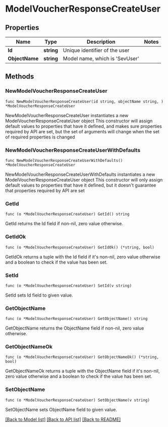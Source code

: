 # ModelVoucherResponseCreateUser

## Properties

Name | Type | Description | Notes
------------ | ------------- | ------------- | -------------
**Id** | **string** | Unique identifier of the user | 
**ObjectName** | **string** | Model name, which is &#39;SevUser&#39; | 

## Methods

### NewModelVoucherResponseCreateUser

`func NewModelVoucherResponseCreateUser(id string, objectName string, ) *ModelVoucherResponseCreateUser`

NewModelVoucherResponseCreateUser instantiates a new ModelVoucherResponseCreateUser object
This constructor will assign default values to properties that have it defined,
and makes sure properties required by API are set, but the set of arguments
will change when the set of required properties is changed

### NewModelVoucherResponseCreateUserWithDefaults

`func NewModelVoucherResponseCreateUserWithDefaults() *ModelVoucherResponseCreateUser`

NewModelVoucherResponseCreateUserWithDefaults instantiates a new ModelVoucherResponseCreateUser object
This constructor will only assign default values to properties that have it defined,
but it doesn't guarantee that properties required by API are set

### GetId

`func (o *ModelVoucherResponseCreateUser) GetId() string`

GetId returns the Id field if non-nil, zero value otherwise.

### GetIdOk

`func (o *ModelVoucherResponseCreateUser) GetIdOk() (*string, bool)`

GetIdOk returns a tuple with the Id field if it's non-nil, zero value otherwise
and a boolean to check if the value has been set.

### SetId

`func (o *ModelVoucherResponseCreateUser) SetId(v string)`

SetId sets Id field to given value.


### GetObjectName

`func (o *ModelVoucherResponseCreateUser) GetObjectName() string`

GetObjectName returns the ObjectName field if non-nil, zero value otherwise.

### GetObjectNameOk

`func (o *ModelVoucherResponseCreateUser) GetObjectNameOk() (*string, bool)`

GetObjectNameOk returns a tuple with the ObjectName field if it's non-nil, zero value otherwise
and a boolean to check if the value has been set.

### SetObjectName

`func (o *ModelVoucherResponseCreateUser) SetObjectName(v string)`

SetObjectName sets ObjectName field to given value.



[[Back to Model list]](../README.md#documentation-for-models) [[Back to API list]](../README.md#documentation-for-api-endpoints) [[Back to README]](../README.md)



